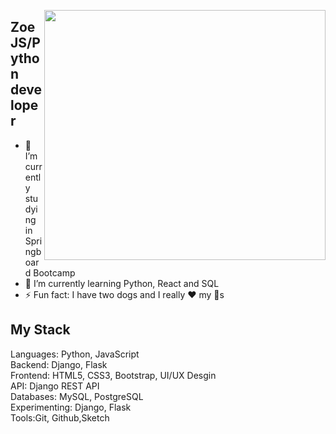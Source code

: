 <a target="_blank" href="https://github.com/zoezhang926"><img width="450" height="400" align="right" src="https://cdn.dribbble.com/users/2050210/screenshots/4248160/ilustra-1-site.png"></a>
## Zoe JS/Python developer
- 🔭 I’m currently studying in Springboard Bootcamp
- 🌱 I’m currently learning Python, React and SQL 
- ⚡ Fun fact: I have two dogs and I really ❤️ my 🐶s

## My Stack
Languages: Python, JavaScript
<br>
Backend: Django, Flask
<br>
Frontend: HTML5, CSS3, Bootstrap, UI/UX Desgin
<br>
API: Django REST API
<br>
Databases: MySQL, PostgreSQL
<br>
Experimenting: Django, Flask
<br>
Tools:Git, Github,Sketch
<br>
<!--
**zoezhang926/zoezhang926** is a ✨ _special_ ✨ repository because its `README.md` (this file) appears on your GitHub profile.

Here are some ideas to get you started:

- 🔭 I’m currently working on ...
- 🌱 I’m currently learning ...
- 👯 I’m looking to collaborate on ...
- 🤔 I’m looking for help with ...
- 💬 Ask me about ...
- 📫 How to reach me: ...
- 😄 Pronouns: ...
- ⚡ Fun fact: ...
-->

